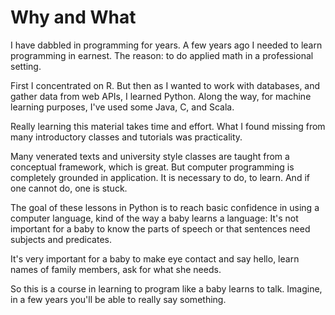 # Why and What

I have dabbled in programming for years. A few years ago I needed to learn programming in earnest.
The reason: to do applied math in a professional setting. 

First I concentrated on R. But then as I wanted to work with databases, and gather data from web APIs, I learned Python. 
Along the way, for machine learning purposes, I've used some Java, C, and Scala. 

Really learning this material takes time and effort. What I found missing from many introductory classes and tutorials was practicality.

Many venerated texts and university style classes are taught from a conceptual framework, which is great. 
But computer programming is completely grounded in application. It is necessary to do, to learn. And if one cannot do, one is stuck. 

The goal of these lessons in Python is to reach basic confidence in using a computer language, kind of the way a baby learns a language: 
It's not important for a baby to know the parts of speech or that sentences need subjects and predicates. 

It's very important for a baby to make eye contact and say hello, learn names of family members, ask for what she needs. 

So this is a course in learning to program like a baby learns to talk. Imagine, in a few years you'll be able to really say something. 
